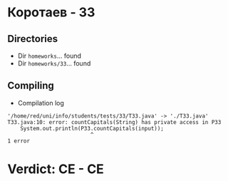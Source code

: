 # Коротаев - 33
## Directories
- Dir `homeworks`... found
- Dir `homeworks/33`... found
## Compiling
- Compilation log
```
'/home/red/uni/info/students/tests/33/T33.java' -> './T33.java'
T33.java:10: error: countCapitals(String) has private access in P33
    System.out.println(P33.countCapitals(input));
                          ^
1 error

```
# Verdict: **CE** - CE
